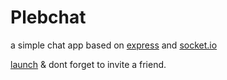 # Plebchat

a simple chat app based on [express](http://expressjs.com) and [socket.io](http://socket.io)

[launch](http://plebchat.wilbo.io) & dont forget to invite a friend.